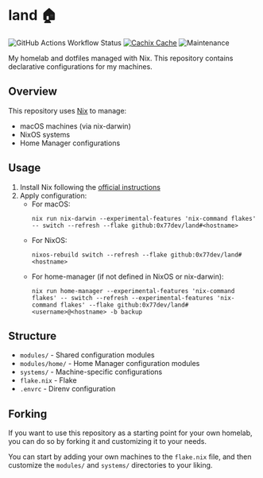 # land 🏠

![GitHub Actions Workflow Status](https://img.shields.io/github/actions/workflow/status/0x77dev/land/build.yaml)
[![Cachix Cache](https://img.shields.io/badge/cachix-land-blue.svg)](https://app.cachix.org/cache/land)
![Maintenance](https://img.shields.io/maintenance/yes/2025) 

My homelab and dotfiles managed with Nix. This repository contains declarative configurations for my machines.

## Overview

This repository uses [Nix](https://nixos.org/) to manage:
- macOS machines (via nix-darwin)
- NixOS systems
- Home Manager configurations

## Usage

1. Install Nix following the [official instructions](https://nixos.org/download.html)
2. Apply configuration:
   - For macOS:
     ```shell
     nix run nix-darwin --experimental-features 'nix-command flakes' -- switch --refresh --flake github:0x77dev/land#<hostname>
     ```
   - For NixOS:
     ```shell
     nixos-rebuild switch --refresh --flake github:0x77dev/land#<hostname>
     ```
   - For home-manager (if not defined in NixOS or nix-darwin):
     ```shell
     nix run home-manager --experimental-features 'nix-command flakes' -- switch --refresh --experimental-features 'nix-command flakes' --flake github:0x77dev/land#<username>@<hostname> -b backup
     ```

## Structure

- `modules/` - Shared configuration modules
- `modules/home/` - Home Manager configuration modules
- `systems/` - Machine-specific configurations
- `flake.nix` - Flake
- `.envrc` - Direnv configuration

## Forking

If you want to use this repository as a starting point for your own homelab, you can do so by forking it and customizing it to your needs.

You can start by adding your own machines to the `flake.nix` file, and then customize the `modules/` and `systems/` directories to your liking.
